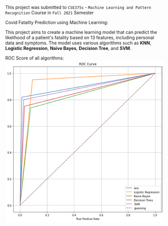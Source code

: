 This project was submitted to `CSE375s` - `Machine Learning and Pattern Recognition` Course in `Fall 2021` Semester

Covid Fatality Prediction using Machine Learning: 

This project aims to create a machine learning model that can predict the likelihood of a patient's fatality based on 13 features, including personal data and symptoms. The model uses various algorithms such as **KNN**, **Logistic Regression**, **Naive Bayes**, **Decision Tree**, and **SVM**.


ROC Score of all algorithms:
![ROC Score](ROC.png)